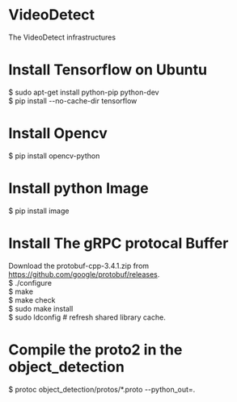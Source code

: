 # VideoDetect
The VideoDetect infrastructures

# Install Tensorflow on Ubuntu
$ sudo apt-get install python-pip python-dev <br />
$ pip install --no-cache-dir tensorflow <br />

# Install Opencv
$ pip install opencv-python <br />

# Install python Image
$ pip install image <br />

# Install The gRPC protocal Buffer
Download the protobuf-cpp-3.4.1.zip from https://github.com/google/protobuf/releases. <br />
$ ./configure <br />
$ make <br />
$ make check <br />
$ sudo make install <br />
$ sudo ldconfig # refresh shared library cache. <br />

# Compile the proto2 in the object_detection
$ protoc object_detection/protos/*.proto --python_out=. <br />

#



